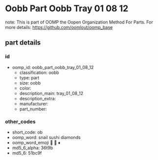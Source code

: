 # Oobb Part Oobb Tray 01 08 12  

note: This is part of OOMP the Oopen Organization Method For Parts. For more details: https://github.com/oomlout/oomp_base

##  part details





### id
* oomp_id: oobb_part_oobb_tray_01_08_12
  * classification: oobb
  * type: part
  * size: oobb
  * color: 
  * description_main: tray_01_08_12
  * description_extra: 
  * manufacturer: 
  * part_number: 

### other_codes
* short_code: ob
* oomp_word: snail sushi diamonds
* oomp_word_emoji :snail: :sushi: :diamonds:
* md5_6_alpha: 36t9b
* md5_6: 51bc9f